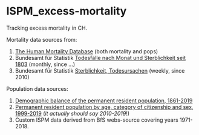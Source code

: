 # ISPM_excess-mortality

Tracking excess mortality in CH.

Mortality data sources from:  

  1. [The Human Mortality Database](https://www.mortality.org/) (both mortality and pops)
  2. Bundesamt für Statistik [Todesfälle nach Monat und Sterblichkeit seit 1803](https://www.bfs.admin.ch/bfs/de/home/statistiken/kataloge-datenbanken/daten.assetdetail.14387168.html) (monthly, since ...)
  3. Bundesamt für Statistik [Sterblichkeit, Todesursachen](https://www.bfs.admin.ch/bfs/en/home/statistics/health/state-health/mortality-causes-death.html) (weekly, since 2010)
  
Population data sources:  

  1. [Demographic balance of the permanent resident population, 1861-2019](https://www.bfs.admin.ch/bfs/en/home/statistics/catalogues-databases/tables.assetdetail.13707412.html)
  2. [Permanent resident population by age, category of citizenship and sex, 1999-2019](https://www.bfs.admin.ch/bfs/en/home/statistics/catalogues-databases/tables.assetdetail.14367976.html) (*it actually should say 2010-2019*!)
  3. Custom ISPM data derived from BfS webs-source covering years 1971-2018.